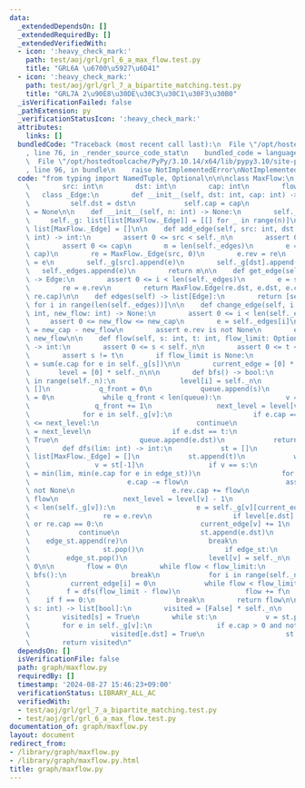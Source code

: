 ```yaml
---
data:
  _extendedDependsOn: []
  _extendedRequiredBy: []
  _extendedVerifiedWith:
  - icon: ':heavy_check_mark:'
    path: test/aoj/grl/grl_6_a_max_flow.test.py
    title: "GRL6A \u6700\u5927\u6D41"
  - icon: ':heavy_check_mark:'
    path: test/aoj/grl/grl_7_a_bipartite_matching.test.py
    title: "GRL7A 2\u90E8\u30DE\u30C3\u30C1\u30F3\u30B0"
  _isVerificationFailed: false
  _pathExtension: py
  _verificationStatusIcon: ':heavy_check_mark:'
  attributes:
    links: []
  bundledCode: "Traceback (most recent call last):\n  File \"/opt/hostedtoolcache/PyPy/3.10.14/x64/lib/pypy3.10/site-packages/onlinejudge_verify/documentation/build.py\"\
    , line 76, in _render_source_code_stat\n    bundled_code = language.bundle(\n\
    \  File \"/opt/hostedtoolcache/PyPy/3.10.14/x64/lib/pypy3.10/site-packages/onlinejudge_verify/languages/python.py\"\
    , line 96, in bundle\n    raise NotImplementedError\nNotImplementedError\n"
  code: "from typing import NamedTuple, Optional\n\n\nclass MaxFlow:\n    class Edge(NamedTuple):\n\
    \        src: int\n        dst: int\n        cap: int\n        flow: int\n\n \
    \   class _Edge:\n        def __init__(self, dst: int, cap: int) -> None:\n  \
    \          self.dst = dst\n            self.cap = cap\n            self.rev: Optional[MaxFlow._Edge]\
    \ = None\n\n    def __init__(self, n: int) -> None:\n        self._n = n\n   \
    \     self._g: list[list[MaxFlow._Edge]] = [[] for _ in range(n)]\n        self._edges:\
    \ list[MaxFlow._Edge] = []\n\n    def add_edge(self, src: int, dst: int, cap:\
    \ int) -> int:\n        assert 0 <= src < self._n\n        assert 0 <= dst < self._n\n\
    \        assert 0 <= cap\n        m = len(self._edges)\n        e = MaxFlow._Edge(dst,\
    \ cap)\n        re = MaxFlow._Edge(src, 0)\n        e.rev = re\n        re.rev\
    \ = e\n        self._g[src].append(e)\n        self._g[dst].append(re)\n     \
    \   self._edges.append(e)\n        return m\n\n    def get_edge(self, i: int)\
    \ -> Edge:\n        assert 0 <= i < len(self._edges)\n        e = self._edges[i]\n\
    \        re = e.rev\n        return MaxFlow.Edge(re.dst, e.dst, e.cap + re.cap,\
    \ re.cap)\n\n    def edges(self) -> list[Edge]:\n        return [self.get_edge(i)\
    \ for i in range(len(self._edges))]\n\n    def change_edge(self, i: int, new_cap:\
    \ int, new_flow: int) -> None:\n        assert 0 <= i < len(self._edges)\n   \
    \     assert 0 <= new_flow <= new_cap\n        e = self._edges[i]\n        e.cap\
    \ = new_cap - new_flow\n        assert e.rev is not None\n        e.rev.cap =\
    \ new_flow\n\n    def flow(self, s: int, t: int, flow_limit: Optional[int] = None)\
    \ -> int:\n        assert 0 <= s < self._n\n        assert 0 <= t < self._n\n\
    \        assert s != t\n        if flow_limit is None:\n            flow_limit\
    \ = sum(e.cap for e in self._g[s])\n\n        current_edge = [0] * self._n\n \
    \       level = [0] * self._n\n\n        def bfs() -> bool:\n            for i\
    \ in range(self._n):\n                level[i] = self._n\n            queue =\
    \ []\n            q_front = 0\n            queue.append(s)\n            level[s]\
    \ = 0\n            while q_front < len(queue):\n                v = queue[q_front]\n\
    \                q_front += 1\n                next_level = level[v] + 1\n   \
    \             for e in self._g[v]:\n                    if e.cap == 0 or level[e.dst]\
    \ <= next_level:\n                        continue\n                    level[e.dst]\
    \ = next_level\n                    if e.dst == t:\n                        return\
    \ True\n                    queue.append(e.dst)\n            return False\n\n\
    \        def dfs(lim: int) -> int:\n            st = []\n            edge_st:\
    \ list[MaxFlow._Edge] = []\n            st.append(t)\n            while st:\n\
    \                v = st[-1]\n                if v == s:\n                    flow\
    \ = min(lim, min(e.cap for e in edge_st))\n                    for e in edge_st:\n\
    \                        e.cap -= flow\n                        assert e.rev is\
    \ not None\n                        e.rev.cap += flow\n                    return\
    \ flow\n                next_level = level[v] - 1\n                while current_edge[v]\
    \ < len(self._g[v]):\n                    e = self._g[v][current_edge[v]]\n  \
    \                  re = e.rev\n                    if level[e.dst] != next_level\
    \ or re.cap == 0:\n                        current_edge[v] += 1\n            \
    \            continue\n                    st.append(e.dst)\n                \
    \    edge_st.append(re)\n                    break\n                else:\n  \
    \                  st.pop()\n                    if edge_st:\n               \
    \         edge_st.pop()\n                    level[v] = self._n\n            return\
    \ 0\n\n        flow = 0\n        while flow < flow_limit:\n            if not\
    \ bfs():\n                break\n            for i in range(self._n):\n      \
    \          current_edge[i] = 0\n            while flow < flow_limit:\n       \
    \         f = dfs(flow_limit - flow)\n                flow += f\n            \
    \    if f == 0:\n                    break\n        return flow\n\n    def min_cut(self,\
    \ s: int) -> list[bool]:\n        visited = [False] * self._n\n        st = [s]\n\
    \        visited[s] = True\n        while st:\n            v = st.pop()\n    \
    \        for e in self._g[v]:\n                if e.cap > 0 and not visited[e.dst]:\n\
    \                    visited[e.dst] = True\n                    st.append(e.dst)\n\
    \        return visited\n"
  dependsOn: []
  isVerificationFile: false
  path: graph/maxflow.py
  requiredBy: []
  timestamp: '2024-08-27 15:46:23+09:00'
  verificationStatus: LIBRARY_ALL_AC
  verifiedWith:
  - test/aoj/grl/grl_7_a_bipartite_matching.test.py
  - test/aoj/grl/grl_6_a_max_flow.test.py
documentation_of: graph/maxflow.py
layout: document
redirect_from:
- /library/graph/maxflow.py
- /library/graph/maxflow.py.html
title: graph/maxflow.py
---
```

